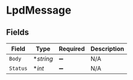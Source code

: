 # LpdMessage


## Fields

| Field              | Type               | Required           | Description        |
| ------------------ | ------------------ | ------------------ | ------------------ |
| `Body`             | **string*          | :heavy_minus_sign: | N/A                |
| `Status`           | **int*             | :heavy_minus_sign: | N/A                |
